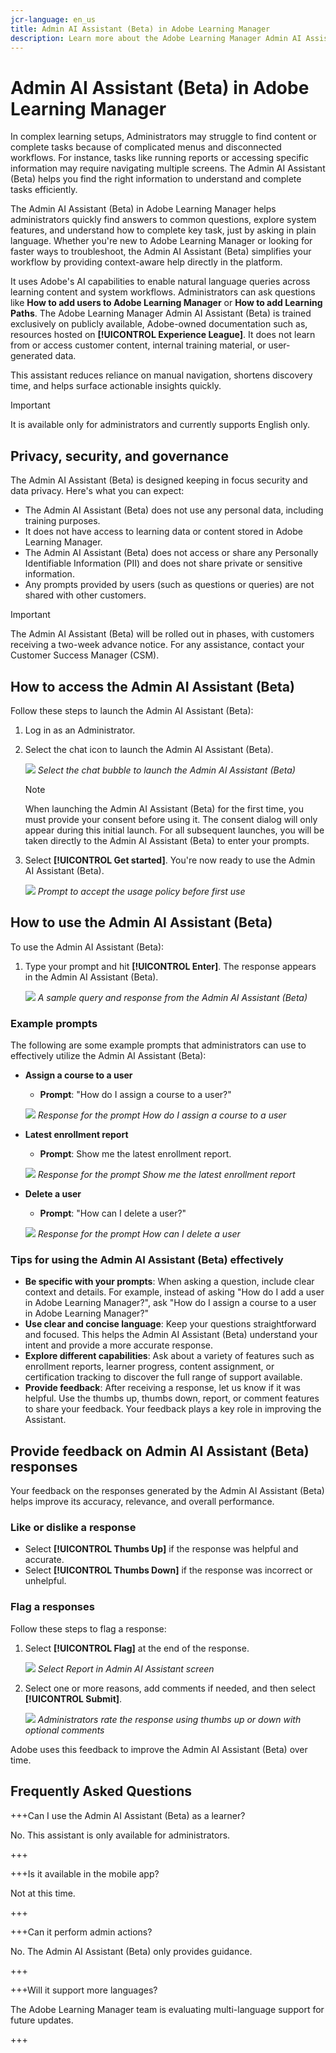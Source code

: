 ```yaml
---
jcr-language: en_us
title: Admin AI Assistant (Beta) in Adobe Learning Manager
description: Learn more about the Adobe Learning Manager Admin AI Assistant (Beta)
---
```


# Admin AI Assistant (Beta) in Adobe Learning Manager

In complex learning setups, Administrators may struggle to find content or complete tasks because of complicated menus and disconnected workflows. For instance, tasks like running reports or accessing specific information may require navigating multiple screens. The Admin AI Assistant (Beta) helps you find the right information to understand and complete tasks efficiently.

The Admin AI Assistant (Beta) in Adobe Learning Manager helps administrators quickly find answers to common questions, explore system features, and understand how to complete key task, just by asking in plain language. Whether you're new to Adobe Learning Manager or looking for faster ways to troubleshoot, the Admin AI Assistant (Beta) simplifies your workflow by providing context-aware help directly in the platform.

It uses Adobe's AI capabilities to enable natural language queries across learning content and system workflows.  Administrators can ask questions like **How to add users to Adobe Learning Manager** or **How to add Learning Paths**. The Adobe Learning Manager Admin AI Assistant (Beta) is trained exclusively on publicly available, Adobe-owned documentation such as, resources hosted on **[!UICONTROL Experience League]**. It does not learn from or access customer content, internal training material, or user-generated data.

This assistant reduces reliance on manual navigation, shortens discovery time, and helps surface actionable insights quickly.

<!--## Key benefits

* Perform common administrator tasks faster with conversational guidance.
* Get instant answers without browsing through extensive menus.
* Gain real-time insights and step-by-step guidance for administrative workflows.-->


>[!IMPORTANT]
>
>It is available only for administrators and currently supports English only.

## Privacy, security, and governance

The Admin AI Assistant (Beta) is designed keeping in focus security and data privacy. Here's what you can expect:

* The Admin AI Assistant (Beta) does not use any personal data, including training purposes.
* It does not have access to learning data or content stored in Adobe Learning Manager.
* The Admin AI Assistant (Beta) does not access or share any Personally Identifiable Information (PII) and does not share private or sensitive information.
* Any prompts provided by users (such as questions or queries) are not shared with other customers.

>[!IMPORTANT]
>
>The Admin AI Assistant (Beta) will be rolled out in phases, with customers receiving a two-week advance notice. For any assistance, contact your Customer Success Manager (CSM).

## How to access the Admin AI Assistant (Beta)

Follow these steps to launch the Admin AI Assistant (Beta):

1. Log in as an Administrator.
2. Select the chat icon to launch the Admin AI Assistant (Beta).
 
   ![](assets/alm-ai-assistant.png)
   _Select the chat bubble to launch the Admin AI Assistant (Beta)_

   >[!NOTE]
   >
   >When launching the Admin AI Assistant (Beta) for the first time, you must provide your consent before using it. The consent dialog will only appear during this initial launch. For all subsequent launches, you will be taken directly to the Admin AI Assistant (Beta) to enter your prompts.
   
3. Select **[!UICONTROL Get started]**. You're now ready to use the Admin AI Assistant (Beta).
 
   ![](assets/get-started-ai.jpg)
   _Prompt to accept the usage policy before first use_

## How to use the Admin AI Assistant (Beta)

To use the Admin AI Assistant (Beta):

1. Type your prompt and hit **[!UICONTROL Enter]**. The response appears in the Admin AI Assistant (Beta).

   ![](assets/enter-a-prompt.png)
  _A sample query and response from the Admin AI Assistant (Beta)_

### Example prompts

The following are some example prompts that administrators can use to effectively utilize the Admin AI Assistant (Beta):

* **Assign a course to a user**
   * **Prompt**: "How do I assign a course to a user?"

   ![](assets/prompt-1.png)
   _Response for the prompt How do I assign a course to a user_

* **Latest enrollment report**
   * **Prompt**: Show me the latest enrollment report.

   ![](assets/prompt-2.png)
   _Response for the prompt Show me the latest enrollment report_

* **Delete a user**
   * **Prompt**: "How can I delete a user?"
   
   ![](assets/prompt-3.png)
   _Response for the prompt How can I delete a user_

### Tips for using the Admin AI Assistant (Beta) effectively

* **Be specific with your prompts**: When asking a question, include clear context and details. For example, instead of asking "How do I add a user in Adobe Learning Manager?", ask "How do I assign a course to a user in Adobe Learning Manager?"
* **Use clear and concise language**: Keep your questions straightforward and focused. This helps the Admin AI Assistant (Beta) understand your intent and provide a more accurate response.
* **Explore different capabilities**: Ask about a variety of features such as enrollment reports, learner progress, content assignment, or certification tracking to discover the full range of support available.
* **Provide feedback**: After receiving a response, let us know if it was helpful. Use the thumbs up, thumbs down, report, or comment features to share your feedback. Your feedback plays a key role in improving the Assistant.


## Provide feedback on Admin AI Assistant (Beta) responses

Your feedback on the responses generated by the Admin AI Assistant (Beta) helps improve its accuracy, relevance, and overall performance.

### Like or dislike a response

* Select **[!UICONTROL Thumbs Up]** if the response was helpful and accurate.
* Select **[!UICONTROL Thumbs Down]** if the response was incorrect or unhelpful.

### Flag a responses

Follow these steps to flag a response:

1. Select **[!UICONTROL Flag]** at the end of the response.
   
   ![](assets/report-response.png)
   _Select Report in Admin AI Assistant screen_

2. Select one or more reasons, add comments if needed, and then select **[!UICONTROL Submit]**.

   ![](assets/select-submit.png)
   _Administrators rate the response using thumbs up or down with optional comments_

Adobe uses this feedback to improve the Admin AI Assistant (Beta) over time.

## Frequently Asked Questions

+++Can I use the Admin AI Assistant (Beta) as a learner?

No. This assistant is only available for administrators.

+++

+++Is it available in the mobile app?   

Not at this time.

+++

+++Can it perform admin actions?    

No. The Admin AI Assistant (Beta) only provides guidance.

+++

+++Will it support more languages?

The Adobe Learning Manager team is evaluating multi-language support for future updates.

+++
